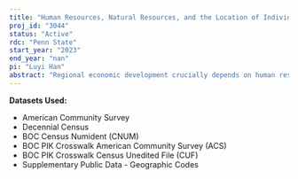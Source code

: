 ```yaml
---
title: "Human Resources, Natural Resources, and the Location of Individuals and Economic Activity in Metropolitan and Non-Metropolitan Areas"
proj_id: "3044"
status: "Active"
rdc: "Penn State"
start_year: "2023"
end_year: "nan"
pi: "Luyi Han"
abstract: "Regional economic development crucially depends on human resources and natural resources.  In particular, highly-educated professionals and entrepreneurs are expected to have important effects creating local jobs and increasing incomes and well-being for themselves and others.  Primary, secondary, and higher education institutions help build, attract, and retain local human capital, but access to high-quality education institutions varies considerably across geographic areas and lack of educational access is expected to especially hinder non-metropolitan areas and smaller metropolitan areas.  Furthermore, natural resources play an important role in job creation for less densely populated areas.  However, some natural resources may enhance human resources, while other natural resources may hinder the creation and retention of human capital.  For example, mountains, lakes, and parks may be especially attractive natural amenities that attract and retain skilled workers and entrepreneurs, while oil and gas fracking activity creates jobs but also environmental disamenities that may push away skilled workers and entrepreneurs that are vital for long-run economic development.  We propose to investigate these and related issues to better understand how human resources and natural resources shape regional economic activity using restricted access microdata from the American Community Survey (ACS) and the 2000 decennial census long-form surveys.  Restricted access data are critical for this analysis because publicly available microdata do not identify counties with population less than 100,000 and do not identify the specific county where individuals were born.  Our project will deliver benefit to the Census Bureau by analyzing demographic, social, and economic processes that affect Census bureau programs (Criterion 2) and creating new estimates of population characteristics as authorized under Title 13, Chapter 5 (Criterion 11)."
---
```


**Datasets Used:**

  - American Community Survey 
  - Decennial Census 
  - BOC Census Numident (CNUM) 
  - BOC PIK Crosswalk American Community Survey (ACS) 
  - BOC PIK Crosswalk Census Unedited File (CUF) 
  - Supplementary Public Data - Geographic Codes 

